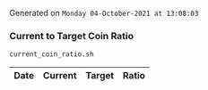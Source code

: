 Generated on `Monday 04-October-2021 at 13:08:03`

### Current to Target Coin Ratio
`current_coin_ratio.sh`

Date|Current|Target|Ratio
---|---|---|---
